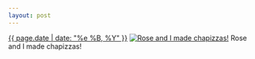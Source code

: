 ```yaml
---
layout: post
---
```


<p>
  <time><a href="/331">{{ page.date | date: "%e %B, %Y" }}</a></time>
  <a href="/331"><img src="{{ site.assets_url }}/331-640.jpg" srcset="{{ site.assets_url }}/331-1280.jpg 1280w, {{ site.assets_url }}/331-960.jpg 960w, {{ site.assets_url }}/331-640.jpg 640w, {{ site.assets_url }}/331-320.jpg 320w" sizes="(min-width: 700px) 50vw, calc(100vw - 2rem)" alt="Rose and I made chapizzas!" /></a>
  <span>Rose and I made chapizzas!</span>
</p>
